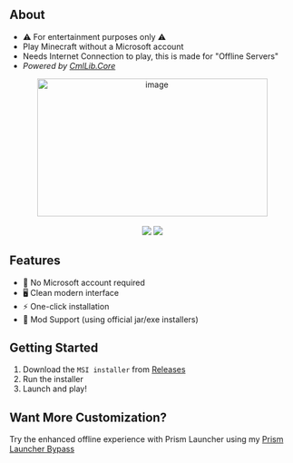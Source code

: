 ## About
- ⚠️ For entertainment purposes only ⚠️
- Play Minecraft without a Microsoft account
- Needs Internet Connection to play, this is made for "Offline Servers"
- *Powered by [CmlLib.Core](https://github.com/CmlLib/CmlLib.Core)*

<div align="center">
  
  <img width="406" height="243" alt="image" src="https://github.com/user-attachments/assets/5e8fd137-51de-4c34-a3c5-c12f135176f8" />
  <br><br>
  <a href="https://github.com/antunnitraj/OfflineMinecraftLauncher/releases/latest"><img src="https://img.shields.io/badge/Download-Windows_Installer-50fa7b?style=for-the-badge&logo=windows"></a>
  <a href="https://github.com/antunnitraj/Prism-Launcher-PolyMC-Offline-Bypass"><img src="https://img.shields.io/badge/Prism_Launcher_Mod-Custom_Bypass-ff79c6?style=for-the-badge"></a>

</div>

## Features
- 🚫 No Microsoft account required
- 🖥️ Clean modern interface
- ⚡ One-click installation
- 🧩 Mod Support (using official jar/exe installers)

## Getting Started
1. Download the `MSI installer` from [Releases](https://github.com/antunnitraj/OfflineMinecraftLauncher/releases/latest)
2. Run the installer
3. Launch and play!

## Want More Customization?
Try the enhanced offline experience with Prism Launcher using my [Prism Launcher Bypass](https://github.com/antunnitraj/Prism-Launcher-PolyMC-Offline-Bypass)
